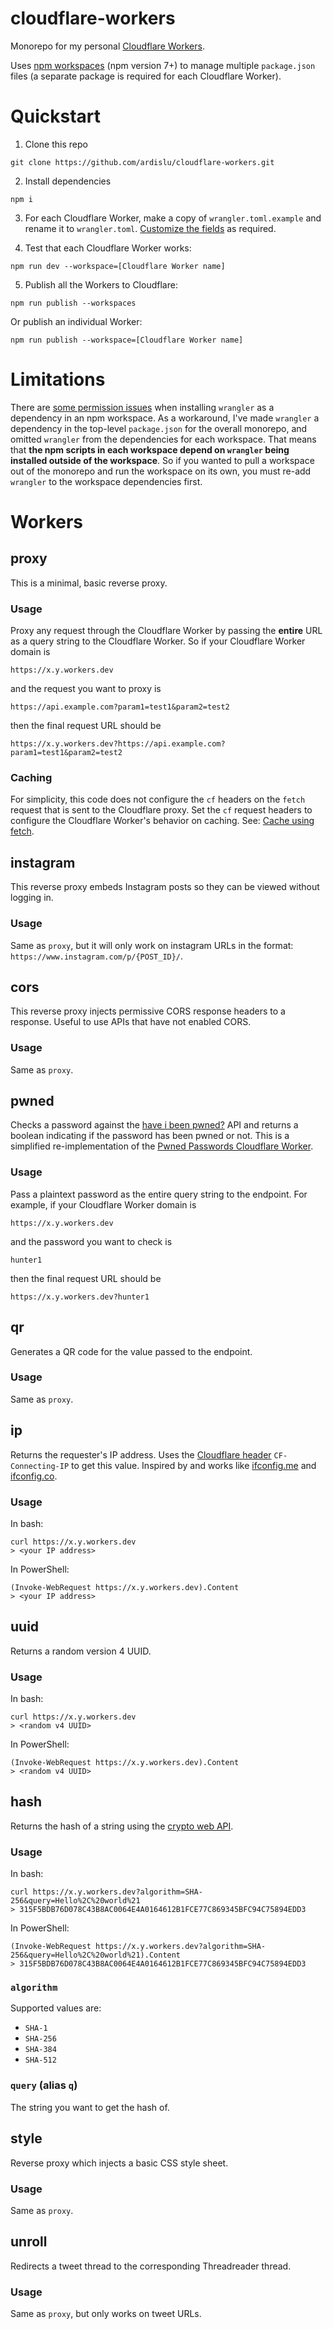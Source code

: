 # cloudflare-workers

Monorepo for my personal [Cloudflare Workers](https://workers.cloudflare.com/).

Uses [npm workspaces](https://docs.npmjs.com/cli/v7/using-npm/workspaces) (npm
version 7+) to manage multiple `package.json` files (a separate package is
required for each Cloudflare Worker).

# Quickstart

1. Clone this repo

```
git clone https://github.com/ardislu/cloudflare-workers.git
```

2. Install dependencies

```
npm i
```

3. For each Cloudflare Worker, make a copy of `wrangler.toml.example` and rename
   it to `wrangler.toml`.
   [Customize the fields](https://developers.cloudflare.com/workers/wrangler/configuration/)
   as required.

4. Test that each Cloudflare Worker works:

```
npm run dev --workspace=[Cloudflare Worker name]
```

5. Publish all the Workers to Cloudflare:

```
npm run publish --workspaces
```

Or publish an individual Worker:

```
npm run publish --workspace=[Cloudflare Worker name]
```

# Limitations

There are
[some permission issues](https://github.com/cloudflare/wrangler/issues/240) when
installing `wrangler` as a dependency in an npm workspace. As a workaround, I've
made `wrangler` a dependency in the top-level `package.json` for the overall
monorepo, and omitted `wrangler` from the dependencies for each workspace. That
means that **the npm scripts in each workspace depend on `wrangler` being
installed outside of the workspace**. So if you wanted to pull a workspace out
of the monorepo and run the workspace on its own, you must re-add `wrangler` to
the workspace dependencies first.

# Workers

## proxy

This is a minimal, basic reverse proxy.

### Usage

Proxy any request through the Cloudflare Worker by passing the **entire** URL as
a query string to the Cloudflare Worker. So if your Cloudflare Worker domain is

```
https://x.y.workers.dev
```

and the request you want to proxy is

```
https://api.example.com?param1=test1&param2=test2
```

then the final request URL should be

```
https://x.y.workers.dev?https://api.example.com?param1=test1&param2=test2
```

### Caching

For simplicity, this code does not configure the `cf` headers on the `fetch`
request that is sent to the Cloudflare proxy. Set the `cf` request headers to
configure the Cloudflare Worker's behavior on caching. See:
[Cache using fetch](https://developers.cloudflare.com/workers/examples/cache-using-fetch).

## instagram

This reverse proxy embeds Instagram posts so they can be viewed without logging
in.

### Usage

Same as `proxy`, but it will only work on instagram URLs in the format:
`https://www.instagram.com/p/{POST_ID}/`.

## cors

This reverse proxy injects permissive CORS response headers to a response.
Useful to use APIs that have not enabled CORS.

### Usage

Same as `proxy`.

## pwned

Checks a password against the [have i been pwned?](https://haveibeenpwned.com/)
API and returns a boolean indicating if the password has been pwned or not. This
is a simplified re-implementation of the
[Pwned Passwords Cloudflare Worker](https://github.com/HaveIBeenPwned/PwnedPasswordsCloudflareWorker).

### Usage

Pass a plaintext password as the entire query string to the endpoint. For
example, if your Cloudflare Worker domain is

```
https://x.y.workers.dev
```

and the password you want to check is

```
hunter1
```

then the final request URL should be

```
https://x.y.workers.dev?hunter1
```

## qr

Generates a QR code for the value passed to the endpoint.

### Usage

Same as `proxy`.

## ip

Returns the requester's IP address. Uses the
[Cloudflare header](https://developers.cloudflare.com/workers/runtime-apis/headers#cloudflare-headers)
`CF-Connecting-IP` to get this value. Inspired by and works like
[ifconfig.me](https://ifconfig.me) and [ifconfig.co](https://ifconfig.co).

### Usage

In bash:

```
curl https://x.y.workers.dev
> <your IP address>
```

In PowerShell:

```
(Invoke-WebRequest https://x.y.workers.dev).Content
> <your IP address>
```

## uuid

Returns a random version 4 UUID.

### Usage

In bash:

```
curl https://x.y.workers.dev
> <random v4 UUID>
```

In PowerShell:

```
(Invoke-WebRequest https://x.y.workers.dev).Content
> <random v4 UUID>
```

## hash

Returns the hash of a string using the
[crypto web API](https://developer.mozilla.org/en-US/docs/Web/API/SubtleCrypto/digest).

### Usage

In bash:

```
curl https://x.y.workers.dev?algorithm=SHA-256&query=Hello%2C%20world%21
> 315F5BDB76D078C43B8AC0064E4A0164612B1FCE77C869345BFC94C75894EDD3
```

In PowerShell:

```
(Invoke-WebRequest https://x.y.workers.dev?algorithm=SHA-256&query=Hello%2C%20world%21).Content
> 315F5BDB76D078C43B8AC0064E4A0164612B1FCE77C869345BFC94C75894EDD3
```

### `algorithm`

Supported values are:

- `SHA-1`
- `SHA-256`
- `SHA-384`
- `SHA-512`

### `query` (alias `q`)

The string you want to get the hash of.

## style

Reverse proxy which injects a basic CSS style sheet.

### Usage

Same as `proxy`.

## unroll

Redirects a tweet thread to the corresponding Threadreader thread.

### Usage

Same as `proxy`, but only works on tweet URLs.
